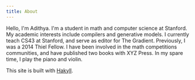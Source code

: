 ```yaml
---
title: About
---
```


<p>Hello, I'm Adithya.  I'm a student in math and computer science at Stanford.  My academic interests include compilers and generative models.  I currently teach CS43 at Stanford, and serve as editor for The Gradient.  Previously, I was a 2014 Thiel Fellow.  I have been involved in the math competitions communities, and have published two books with XYZ Press.  In my spare time, I play the piano and violin.</p>

This site is built with [Hakyll](https://jaspervdj.be/hakyll/).